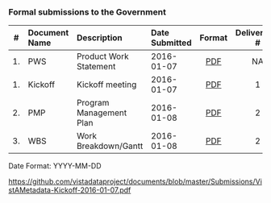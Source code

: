 ### Formal submissions to the Government

\# | Document Name | Description | Date Submitted | Format | Deliverable #
:---: | :--- | :--- | :--- | :---:| :---:
1. | PWS | Product Work Statement|  2016-01-07 | [PDF](/Submissions/VistAMetadata-PWS-2015-12-09.pdf)  | NA
1. | Kickoff | Kickoff meeting|  2016-01-07 | [PDF](/Submissions/VistAMetadata-Kickoff-2016-01-07.pdf)  | 1
2. | PMP | Program Management Plan | 2016-01-08 |[PDF](/Submissions/VistAMetadata-PMP-2016-01-08.pdf) | 2 
3. | WBS | Work Breakdown/Gantt |  2016-01-08 | [PDF](/Submissions/VistAMetadata-WBS-2016-01-08.pdf)  |  2

Date Format:  YYYY-MM-DD


https://github.com/vistadataproject/documents/blob/master/Submissions/VistAMetadata-Kickoff-2016-01-07.pdf
